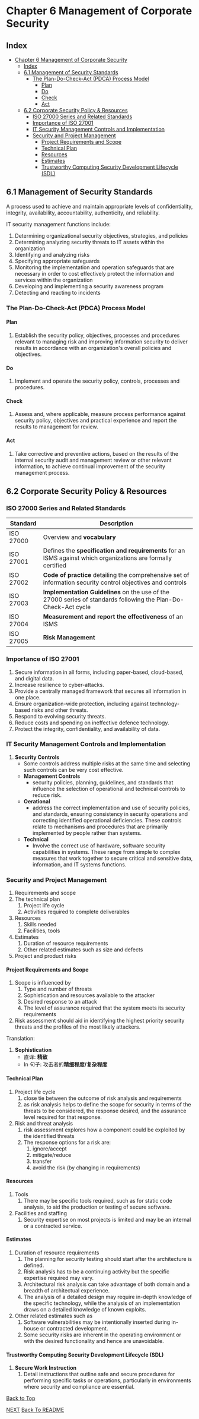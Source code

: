 # Chapter 6 Management of Corporate Security

## Index
* [Chapter 6 Management of Corporate Security](#chapter-6-management-of-corporate-security)
  * [Index](#index)
  * [6.1 Management of Security Standards](#61-management-of-security-standards)
    * [The Plan-Do-Check-Act (PDCA) Process Model](#the-plan-do-check-act-pdca-process-model)
      * [Plan](#plan)
      * [Do](#do)
      * [Check](#check)
      * [Act](#act)
  * [6.2 Corporate Security Policy \& Resources](#62-corporate-security-policy--resources)
    * [ISO 27000 Series and Related Standards](#iso-27000-series-and-related-standards)
    * [Importance of ISO 27001](#importance-of-iso-27001)
    * [IT Security Management Controls and Implementation](#it-security-management-controls-and-implementation)
    * [Security and Project Management](#security-and-project-management)
      * [Project Requirements and Scope](#project-requirements-and-scope)
      * [Technical Plan](#technical-plan)
      * [Resources](#resources)
      * [Estimates](#estimates)
      * [Trustworthy Computing Security Development Lifecycle (SDL)](#trustworthy-computing-security-development-lifecycle-sdl)

## 6.1 Management of Security Standards
A process used to achieve and maintain appropriate levels of confidentiality, integrity, availability, accountability, authenticity, and reliability.

IT security management functions include:
1. Determining organizational security objectives, strategies, and policies
2. Determining analyzing security threats to IT assets within the organization
3. Identifying and analyzing risks
4. Specifying appropriate safeguards
5. Monitoring the implementation and operation safeguards that are necessary in order to cost effectively protect the information and services within the organization
6. Developing and implementing a security awareness program
7. Detecting and reacting to incidents

### The Plan-Do-Check-Act (PDCA) Process Model
#### Plan
1. Establish the security policy, objectives, processes and procedures relevant to managing risk and improving information security to deliver results in accordance with an organization's overall policies and objectives.

#### Do
1. Implement and operate the security policy, controls, processes and procedures.

#### Check
1. Assess and, where applicable, measure process performance against security policy, objectives and practical experience and report the results to management for review.

#### Act
1. Take corrective and preventive actions, based on the results of the internal security audit and management review or other relevant information, to achieve continual improvement of the security management process.

## 6.2 Corporate Security Policy & Resources
### ISO 27000 Series and Related Standards
| Standard | Description |
| --- | --- |
| ISO 27000 | Overview and **vocabulary** |
| ISO 27001 | Defines the **specification and requirements** for an ISMS against which organizations are formally certified |
| ISO 27002 | **Code of practice** detailing the comprehensive set of information security control objectives and controls |
| ISO 27003 | **Implementation Guidelines** on the use of the 27000 series of standards following the Plan-Do-Check-Act cycle |
| ISO 27004 | **Measurement and report the effectiveness** of an ISMS |
| ISO 27005 | **Risk Management** |

### Importance of ISO 27001
1. Secure information in all forms, including paper-based, cloud-based, and digital data.
2. Increase resilience to cyber-attacks.
3. Provide a centrally managed framework that secures all information in one place.
4. Ensure organization-wide protection, including against technology-based risks and other threats.
5. Respond to evolving security threats.
6. Reduce costs and spending on ineffective defence technology.
7. Protect the integrity, confidentiality, and availability of data.

### IT Security Management Controls and Implementation
1. **Security Controls**
   - Some controls address multiple risks at the same time and selecting such controls can be very cost effective.
   - **Management Controls**
     - security policies, planning, guidelines, and standards that influence the selection of operational and technical controls to reduce risk.
   - **Oerational**
     - address the correct implementation and use of security policies, and standards, ensuring consistency in security operations and correcting identified operational deficiencies. These controls relate to mechanisms and procedures that are primarily implemented by people rather than systems.
   - **Technical**
     - Involve the correct use of hardware, software security capabilities in systems. These range from simple to complex measures that work together to secure critical and sensitive data, information, and IT systems functions.

### Security and Project Management
1. Requirements and scope
2. The technical plan
   1. Project life cycle
   2. Activities required to complete deliverables
3. Resources 
   1. Skills needed
   2. Facilities, tools
4. Estimates
   1. Duration of resource requirements
   2. Other related estimates such as size and defects
5. Project and product risks

#### Project Requirements and Scope
1. Scope is influenced by
   1. Type and number of threats
   2. Sophistication and resources available to the attacker
   3. Desired response to an attack
   4. The level of assurance required that the system meets its security requirements
2. Risk assessment should aid in identifying the highest priority security threats and the profiles of the most likely attackers.

Translation:
1. **Sophistication** 
   - 直译: **精致**
   - In 句子: 攻击者的**精细程度/复杂程度**

#### Technical Plan
1. Project life cycle
   1. close tie between the outcome of risk analysis and requirements
   2. as risk analysis helps to define the scope for security in terms of the threats to be considered, the response desired, and the assurance level required for that response.
2. Risk and threat analysis
   1. risk assessment explores how a component could be exploited by the identified threats
   2. The response options for a risk are:
      1. ignore/accept 
      2. mitigate/reduce 
      3. transfer 
      4. avoid the risk (by changing in requirements)

#### Resources
1. Tools
   1. There may be specific tools required, such as for static code analysis, to aid the production or testing of secure software.
2. Facilities and staffing
   1. Security expertise on most projects is limited and may be an internal or a contracted service.

#### Estimates
1. Duration of resource requirements
   1. The planning for security testing should start after the architecture is defined.
   2. Risk analysis has to be a continuing activity but the specific expertise required may vary.
   3. Architectural risk analysis can take advantage of both domain and a breadth of architectual experience.
   4. The analysis of a detailed design may require in-depth knowledge of the specific technology, while the analysis of an implementation draws on a detailed knowledge of known exploits.
2. Other related estimates such as
   1. Software vulnerabilities may be intentionally inserted during in-house or contracted development.
   2. Some security risks are inherent in the operating environment or with the desired functionality and hence are unavoidable.

#### Trustworthy Computing Security Development Lifecycle (SDL)
1. **Secure Work Instruction**
   1. Detail instructions that outline safe and secure procedures for performing specific tasks or operations, particularly in environments where security and compliance are essential.

[Back to Top](#index)

[NEXT](C7.md)
[Back To README](README.md)